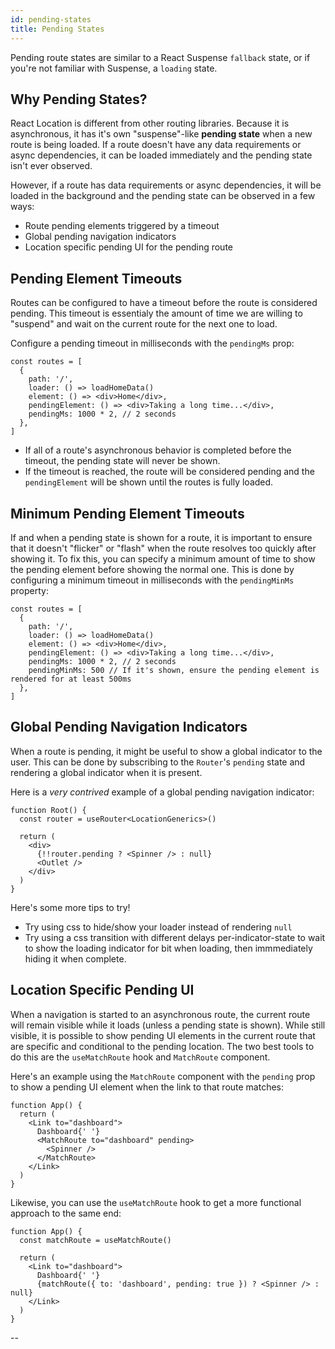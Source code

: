 ```yaml
---
id: pending-states
title: Pending States
---
```


Pending route states are similar to a React Suspense `fallback` state, or if you're not familiar with Suspense, a `loading` state.

## Why Pending States?

React Location is different from other routing libraries. Because it is asynchronous, it has it's own "suspense"-like **pending state** when a new route is being loaded. If a route doesn't have any data requirements or async dependencies, it can be loaded immediately and the pending state isn't ever observed.

However, if a route has data requirements or async dependencies, it will be loaded in the background and the pending state can be observed in a few ways:

- Route pending elements triggered by a timeout
- Global pending navigation indicators
- Location specific pending UI for the pending route

## Pending Element Timeouts

Routes can be configured to have a timeout before the route is considered pending. This timeout is essentialy the amount of time we are willing to "suspend" and wait on the current route for the next one to load.

Configure a pending timeout in milliseconds with the `pendingMs` prop:

```tsx
const routes = [
  {
    path: '/',
    loader: () => loadHomeData()
    element: () => <div>Home</div>,
    pendingElement: () => <div>Taking a long time...</div>,
    pendingMs: 1000 * 2, // 2 seconds
  },
]
```

- If all of a route's asynchronous behavior is completed before the timeout, the pending state will never be shown.
- If the timeout is reached, the route will be considered pending and the `pendingElement` will be shown until the routes is fully loaded.

## Minimum Pending Element Timeouts

If and when a pending state is shown for a route, it is important to ensure that it doesn't "flicker" or "flash" when the route resolves too quickly after showing it. To fix this, you can specify a minimum amount of time to show the pending element before showing the normal one. This is done by configuring a minimum timeout in milliseconds with the `pendingMinMs` property:

```tsx
const routes = [
  {
    path: '/',
    loader: () => loadHomeData()
    element: () => <div>Home</div>,
    pendingElement: () => <div>Taking a long time...</div>,
    pendingMs: 1000 * 2, // 2 seconds
    pendingMinMs: 500 // If it's shown, ensure the pending element is rendered for at least 500ms
  },
]
```

## Global Pending Navigation Indicators

When a route is pending, it might be useful to show a global indicator to the user. This can be done by subscribing to the `Router`'s `pending` state and rendering a global indicator when it is present.

Here is a _very contrived_ example of a global pending navigation indicator:

```tsx
function Root() {
  const router = useRouter<LocationGenerics>()

  return (
    <div>
      {!!router.pending ? <Spinner /> : null}
      <Outlet />
    </div>
  )
}
```

Here's some more tips to try!

- Try using css to hide/show your loader instead of rendering `null`
- Try using a css transition with different delays per-indicator-state to wait to show the loading indicator for bit when loading, then immmediately hiding it when complete.

## Location Specific Pending UI

When a navigation is started to an asynchronous route, the current route will remain visible while it loads (unless a pending state is shown). While still visible, it is possible to show pending UI elements in the current route that are specific and conditional to the pending location. The two best tools to do this are the `useMatchRoute` hook and `MatchRoute` component.

Here's an example using the `MatchRoute` component with the `pending` prop to show a pending UI element when the link to that route matches:

```tsx
function App() {
  return (
    <Link to="dashboard">
      Dashboard{' '}
      <MatchRoute to="dashboard" pending>
        <Spinner />
      </MatchRoute>
    </Link>
  )
}
```

Likewise, you can use the `useMatchRoute` hook to get a more functional approach to the same end:

```tsx
function App() {
  const matchRoute = useMatchRoute()

  return (
    <Link to="dashboard">
      Dashboard{' '}
      {matchRoute({ to: 'dashboard', pending: true }) ? <Spinner /> : null}
    </Link>
  )
}
```

--
